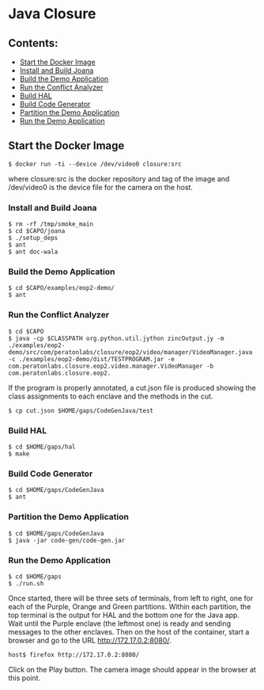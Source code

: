 # Java Closure
## Contents:

* [Start the Docker Image](#start-the-docker-image)
* [Install and Build Joana](#install-and-build-joana)
* [Build the Demo Application](#build-the-demo-application)
* [Run the Conflict Analyzer](#run-the-conflict-analyzer)
* [Build HAL](#build-hal)
* [Build Code Generator](#build-code-generator)
* [Partition the Demo Application](#partition-the-demo-application)
* [Run the Demo Application](#run-the-demo-application)

## Start the Docker Image
    $ docker run -ti --device /dev/video0 closure:src
            
where closure:src is the docker repository and tag of the image and /dev/video0 is the device file for the camera on the host.

### Install and Build Joana

    $ rm -rf /tmp/smoke_main
    $ cd $CAPO/joana
    $ ./setup_deps 
    $ ant
    $ ant doc-wala

### Build the Demo Application

    $ cd $CAPO/examples/eop2-demo/
    $ ant

### Run the Conflict Analyzer 

    $ cd $CAPO
    $ java -cp $CLASSPATH org.python.util.jython zincOutput.jy -m ./examples/eop2-demo/src/com/peratonlabs/closure/eop2/video/manager/VideoManager.java -c ./examples/eop2-demo/dist/TESTPROGRAM.jar -e com.peratonlabs.closure.eop2.video.manager.VideoManager -b  com.peratonlabs.closure.eop2.

  If the program is properly annotated, a cut.json file is produced showing the class assignments to each enclave and the methods in the cut.

    $ cp cut.json $HOME/gaps/CodeGenJava/test
  
### Build HAL
    $ cd $HOME/gaps/hal
    $ make   
      
### Build Code Generator
    $ cd $HOME/gaps/CodeGenJava
    $ ant

### Partition the Demo Application
    $ cd $HOME/gaps/CodeGenJava
    $ java -jar code-gen/code-gen.jar
  
### Run the Demo Application
    $ cd $HOME/gaps
    $ ./run.sh
    
Once started, there will be three sets of terminals, from left to right, one for each of the Purple, Orange and Green partitions. Within each partition, the top terminal is the output for HAL and the bottom one for the Java app.  
Wait until the Purple enclave (the leftmost one) is ready and sending messages to the other enclaves. Then on the host of the container, start a browser and go to the URL http://172.17.0.2:8080/.

    host$ firefox http://172.17.0.2:8080/

Click on the Play button. The camera image should appear in the browser at this point.

